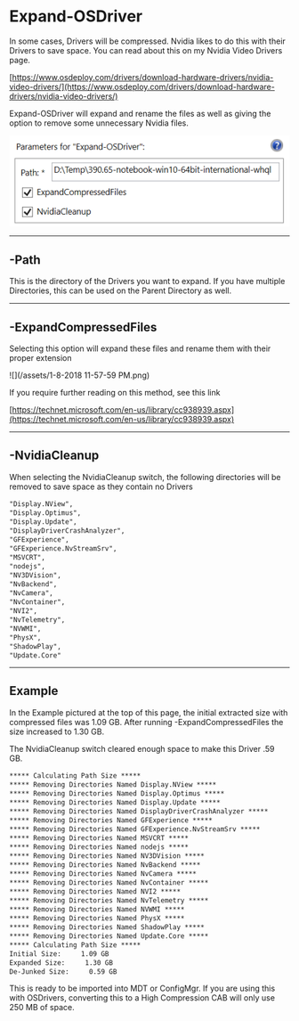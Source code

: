 # Expand-OSDriver

In some cases, Drivers will be compressed.  Nvidia likes to do this with their Drivers to save space.  You can read about this on my Nvidia Video Drivers page.

[https://www.osdeploy.com/drivers/download-hardware-drivers/nvidia-video-drivers/](https://www.osdeploy.com/drivers/download-hardware-drivers/nvidia-video-drivers/)

Expand-OSDriver will expand and rename the files as well as giving the option to remove some unnecessary Nvidia files.

![](/assets/2018-02-17_23-23-02.png)

---

## -Path

This is the directory of the Drivers you want to expand.  If you have multiple Directories, this can be used on the Parent Directory as well.

---

## -ExpandCompressedFiles

Selecting this option will expand these files and rename them with their proper extension

![](/assets/1-8-2018 11-57-59 PM.png)

If you require further reading on this method, see this link

[https://technet.microsoft.com/en-us/library/cc938939.aspx](https://technet.microsoft.com/en-us/library/cc938939.aspx)

---

## -NvidiaCleanup

When selecting the NvidiaCleanup switch, the following directories will be removed to save space as they contain no Drivers

```
"Display.NView",
"Display.Optimus",
"Display.Update",
"DisplayDriverCrashAnalyzer",
"GFExperience",
"GFExperience.NvStreamSrv",
"MSVCRT",
"nodejs",
"NV3DVision",
"NvBackend",
"NvCamera",
"NvContainer",
"NVI2",
"NvTelemetry",
"NVWMI",
"PhysX",
"ShadowPlay",
"Update.Core"
```

---

## Example

In the Example pictured at the top of this page, the initial extracted size with compressed files was 1.09 GB.  After running -ExpandCompressedFiles the size increased to 1.30 GB.

The NvidiaCleanup switch cleared enough space to make this Driver .59 GB.

```
***** Calculating Path Size *****
***** Removing Directories Named Display.NView *****
***** Removing Directories Named Display.Optimus *****
***** Removing Directories Named Display.Update *****
***** Removing Directories Named DisplayDriverCrashAnalyzer *****
***** Removing Directories Named GFExperience *****
***** Removing Directories Named GFExperience.NvStreamSrv *****
***** Removing Directories Named MSVCRT *****
***** Removing Directories Named nodejs *****
***** Removing Directories Named NV3DVision *****
***** Removing Directories Named NvBackend *****
***** Removing Directories Named NvCamera *****
***** Removing Directories Named NvContainer *****
***** Removing Directories Named NVI2 *****
***** Removing Directories Named NvTelemetry *****
***** Removing Directories Named NVWMI *****
***** Removing Directories Named PhysX *****
***** Removing Directories Named ShadowPlay *****
***** Removing Directories Named Update.Core *****
***** Calculating Path Size *****
Initial Size:     1.09 GB
Expanded Size:     1.30 GB
De-Junked Size:     0.59 GB
```

This is ready to be imported into MDT or ConfigMgr.  If you are using this with OSDrivers, converting this to a High Compression CAB will only use 250 MB of space.

